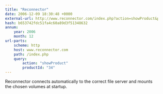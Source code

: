 ```yaml
---
title: "Reconnector"
date: 2006-12-09 18:30:48 +0000
external-url: http://www.reconnector.com/index.php?action=showProduct&productId=34
hash: b653742fdc51fa4c60a89d3f51348632
annum:
    year: 2006
    month: 12
url-parts:
    scheme: http
    host: www.reconnector.com
    path: /index.php
    query:
        action: "showProduct"
        productId: "34"
---
```


Reconnector connects automatically to the correct file server and mounts the chosen volumes at startup.
